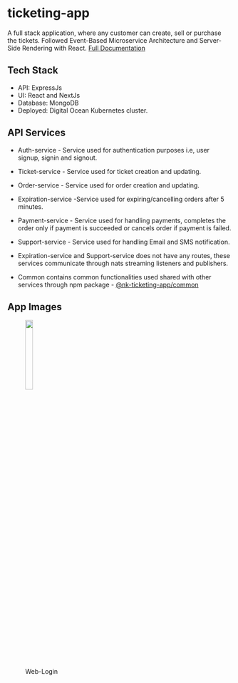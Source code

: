 # ticketing-app
A full stack application, where any customer can create, sell or purchase the tickets. Followed Event-Based Microservice Architecture and  Server-Side Rendering with React. [Full Documentation](https://docs.google.com/document/d/1K6H7cJf2meOdugvDHWsICZ9yJOS6ntolr2xVJNegxgg/edit?usp=sharing)

## Tech Stack
- API: ExpressJs
- UI: React and NextJs
- Database: MongoDB
- Deployed: Digital Ocean Kubernetes cluster.

## API Services
- Auth-service - Service used for authentication purposes i.e, user signup, signin and signout.
- Ticket-service - Service used for ticket creation and updating.
- Order-service - Service used for order creation and updating.
- Expiration-service -Service used for expiring/cancelling orders after 5 minutes.
- Payment-service - Service used for handling payments, completes the order only if payment is succeeded or cancels order if payment is failed.
- Support-service - Service used for handling Email and SMS notification.

- Expiration-service and Support-service does not have any routes, these services communicate through nats streaming listeners and publishers.

- Common contains common functionalities used shared with other services through npm package - [@nk-ticketing-app/common](https://www.npmjs.com/package/@nk-ticketing-app/common)



## App Images
<p float="left">

<figure class="image">
  <img src="/app-images/web-1.png" height="20%" width="20%" >
  <figcaption>Web-Login</figcaption>
</figure>
